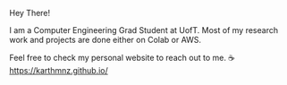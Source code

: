 Hey There!

I am a Computer Engineering Grad Student at UofT. Most of my research work and projects are done either on Colab or AWS. 

Feel free to check my personal website to reach out to me. ☕ https://karthmnz.github.io/
